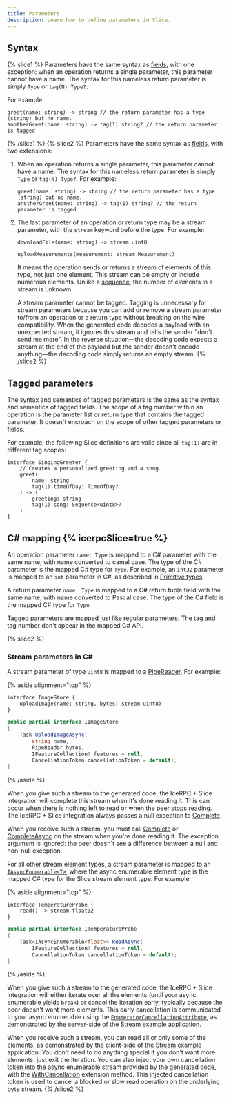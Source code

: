 ```yaml
---
title: Parameters
description: Learn how to define parameters in Slice.
---
```


## Syntax

{% slice1 %}
Parameters have the same syntax as [fields](fields), with one exception: when an operation returns a single parameter,
this parameter cannot have a name. The syntax for this nameless return parameter is simply `Type` or `tag(N) Type?`.

For example:

```slice
greet(name: string) -> string // the return parameter has a type (string) but no name.
anotherGreet(name: string) -> tag(1) string? // the return parameter is tagged
```

{% /slice1 %}
{% slice2 %}
Parameters have the same syntax as [fields](fields), with two extensions:

1. When an operation returns a single parameter, this parameter cannot have a name. The syntax for this nameless return
parameter is simply `Type` or `tag(N) Type?`. For example:

    ```slice
    greet(name: string) -> string // the return parameter has a type (string) but no name.
    anotherGreet(name: string) -> tag(1) string? // the return parameter is tagged
    ```

2. The last parameter of an operation or return type may be a stream parameter, with the `stream` keyword before the
type. For example:

    ```slice
    downloadFile(name: string) -> stream uint8

    uploadMeasurements(measurement: stream Measurement)
    ```

    It means the operation sends or returns a stream of elements of this type, not just one element. This stream can be
    empty or include numerous elements. Unlike a [sequence](sequence-types), the number of elements in a stream is
    unknown.

    A stream parameter cannot be tagged. Tagging is unnecessary for stream parameters because you can add or remove a
    stream parameter to/from an operation or a return type without breaking on the wire compatibility. When the
    generated code decodes a payload with an unexpected stream, it ignores this stream and tells the sender "don't send
    me more". In the reverse situation—the decoding code expects a stream at the end of the payload but the sender
    doesn't encode anything—the decoding code simply returns an empty stream.
{% /slice2 %}

## Tagged parameters

The syntax and semantics of tagged parameters is the same as the syntax and semantics of tagged fields. The scope of a
tag number within an operation is the parameter list or return type that contains the tagged parameter. It doesn't
encroach on the scope of other tagged parameters or fields.

For example, the following Slice definitions are valid since all `tag(1)` are in different tag scopes:

```slice
interface SingingGreeter {
    // Creates a personalized greeting and a song.
    greet(
        name: string
        tag(1) timeOfDay: TimeOfDay?
    ) -> (
        greeting: string
        tag(1) song: Sequence<uint8>?
    )
}
```

## C# mapping {% icerpcSlice=true %}

An operation parameter `name: Type` is mapped to a C# parameter with the same name, with name converted to camel case.
The type of the C# parameter is the mapped C# type for `Type`. For example, an `int32` parameter is mapped to an `int`
parameter in C#, as described in [Primitive types](primitive-types).

A return parameter `name: Type` is mapped to a C# return tuple field with the same name, with name converted to Pascal
case. The type of the C# field is the mapped C# type for `Type`.

Tagged parameters are mapped just like regular parameters. The tag and tag number don't appear in the mapped C# API.

{% slice2 %}

### Stream parameters in C\#

A stream parameter of type `uint8` is mapped to a [PipeReader]. For example:

{% aside alignment="top" %}

```slice
interface ImageStore {
    uploadImage(name: string, bytes: stream uint8)
}
```

```csharp
public partial interface IImageStore
{
    Task UploadImageAsync(
        string name,
        PipeReader bytes,
        IFeatureCollection? features = null,
        CancellationToken cancellationToken = default);
}
```

{% /aside %}

When you give such a stream to the generated code, the IceRPC + Slice integration will complete this stream when it's
done reading it. This can occur when there is nothing left to read or when the peer stops reading. The IceRPC + Slice
integration always passes a null exception to [Complete].

When you receive such a stream, you must call [Complete] or [CompleteAsync] on the stream when you're done reading it.
The exception argument is ignored: the peer doesn't see a difference between a null and non-null exception.

For all other stream element types, a stream parameter is mapped to an [`IAsyncEnumerable<T>`], where
the async enumerable element type is the mapped C# type for the Slice stream element type. For example:

{% aside alignment="top" %}

```slice
interface TemperatureProbe {
    read() -> stream float32
}
```

```csharp
public partial interface ITemperatureProbe
{
    Task<IAsyncEnumerable<float>> ReadAsync(
        IFeatureCollection? features = null,
        CancellationToken cancellationToken = default);
}
```

{% /aside %}

When you give such a stream to the generated code, the IceRPC + Slice integration will either iterate over all the
elements (until your async enumerable yields `break`) or cancel the iteration early, typically because the peer doesn't
want more elements. This early cancellation is communicated to your async enumerable using the
[`EnumeratorCancellationAttribute`], as demonstrated by the server-side of the [Stream example] application.

When you receive such a stream, you can read all or only some of the elements, as demonstrated by the client-side of the
[Stream example] application. You don't need to do anything special if you don't want more elements:
just exit the iteration. You can also inject your own cancellation token into the async enumerable stream provided by
the generated code, with the [WithCancellation] extension method. This injected cancellation token is used to cancel a
blocked or slow read operation on the underlying byte stream. {% /slice2 %}

[`EnumeratorCancellationAttribute`]: https://learn.microsoft.com/en-us/dotnet/api/system.runtime.compilerservices.enumeratorcancellationattribute
[PipeReader]: https://learn.microsoft.com/en-us/dotnet/api/system.io.pipelines.pipereader
[Complete]: https://learn.microsoft.com/en-us/dotnet/api/system.io.pipelines.pipereader.complete
[CompleteAsync]: https://learn.microsoft.com/en-us/dotnet/api/system.io.pipelines.pipereader.completeasync
[Stream example]: https://github.com/icerpc/icerpc-csharp/tree/0.3.x/examples/slice/Stream
[WithCancellation]: https://learn.microsoft.com/en-us/dotnet/api/system.threading.tasks.taskasyncenumerableextensions.withcancellation
[`IAsyncEnumerable<T>`]: https://learn.microsoft.com/en-us/dotnet/api/system.collections.generic.iasyncenumerable-1
